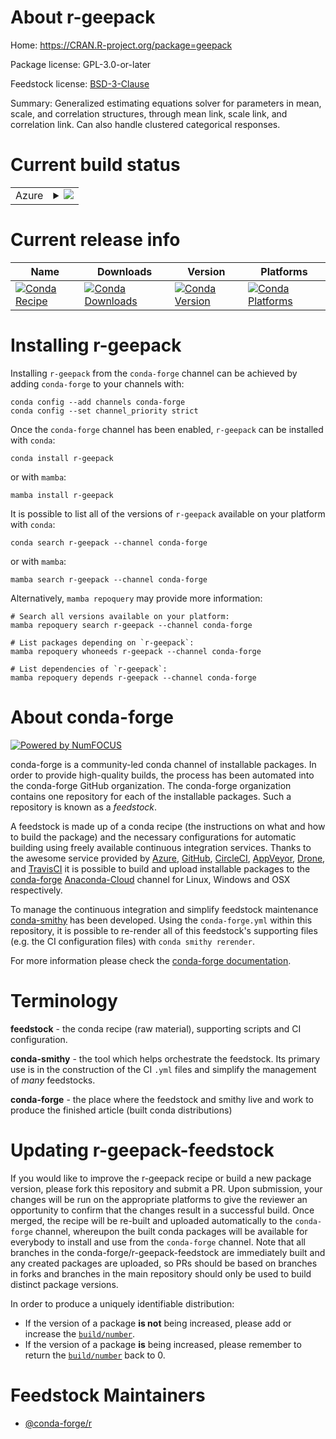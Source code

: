 About r-geepack
===============

Home: https://CRAN.R-project.org/package=geepack

Package license: GPL-3.0-or-later

Feedstock license: [BSD-3-Clause](https://github.com/conda-forge/r-geepack-feedstock/blob/main/LICENSE.txt)

Summary: Generalized estimating equations solver for parameters in mean, scale, and correlation structures, through mean link, scale link, and correlation link. Can also handle clustered categorical responses.

Current build status
====================


<table>
    
  <tr>
    <td>Azure</td>
    <td>
      <details>
        <summary>
          <a href="https://dev.azure.com/conda-forge/feedstock-builds/_build/latest?definitionId=1169&branchName=main">
            <img src="https://dev.azure.com/conda-forge/feedstock-builds/_apis/build/status/r-geepack-feedstock?branchName=main">
          </a>
        </summary>
        <table>
          <thead><tr><th>Variant</th><th>Status</th></tr></thead>
          <tbody><tr>
              <td>linux_64_r_base4.1</td>
              <td>
                <a href="https://dev.azure.com/conda-forge/feedstock-builds/_build/latest?definitionId=1169&branchName=main">
                  <img src="https://dev.azure.com/conda-forge/feedstock-builds/_apis/build/status/r-geepack-feedstock?branchName=main&jobName=linux&configuration=linux%20linux_64_r_base4.1" alt="variant">
                </a>
              </td>
            </tr><tr>
              <td>linux_64_r_base4.2</td>
              <td>
                <a href="https://dev.azure.com/conda-forge/feedstock-builds/_build/latest?definitionId=1169&branchName=main">
                  <img src="https://dev.azure.com/conda-forge/feedstock-builds/_apis/build/status/r-geepack-feedstock?branchName=main&jobName=linux&configuration=linux%20linux_64_r_base4.2" alt="variant">
                </a>
              </td>
            </tr><tr>
              <td>osx_64_r_base4.1</td>
              <td>
                <a href="https://dev.azure.com/conda-forge/feedstock-builds/_build/latest?definitionId=1169&branchName=main">
                  <img src="https://dev.azure.com/conda-forge/feedstock-builds/_apis/build/status/r-geepack-feedstock?branchName=main&jobName=osx&configuration=osx%20osx_64_r_base4.1" alt="variant">
                </a>
              </td>
            </tr><tr>
              <td>osx_64_r_base4.2</td>
              <td>
                <a href="https://dev.azure.com/conda-forge/feedstock-builds/_build/latest?definitionId=1169&branchName=main">
                  <img src="https://dev.azure.com/conda-forge/feedstock-builds/_apis/build/status/r-geepack-feedstock?branchName=main&jobName=osx&configuration=osx%20osx_64_r_base4.2" alt="variant">
                </a>
              </td>
            </tr><tr>
              <td>win_64</td>
              <td>
                <a href="https://dev.azure.com/conda-forge/feedstock-builds/_build/latest?definitionId=1169&branchName=main">
                  <img src="https://dev.azure.com/conda-forge/feedstock-builds/_apis/build/status/r-geepack-feedstock?branchName=main&jobName=win&configuration=win%20win_64_" alt="variant">
                </a>
              </td>
            </tr>
          </tbody>
        </table>
      </details>
    </td>
  </tr>
</table>

Current release info
====================

| Name | Downloads | Version | Platforms |
| --- | --- | --- | --- |
| [![Conda Recipe](https://img.shields.io/badge/recipe-r--geepack-green.svg)](https://anaconda.org/conda-forge/r-geepack) | [![Conda Downloads](https://img.shields.io/conda/dn/conda-forge/r-geepack.svg)](https://anaconda.org/conda-forge/r-geepack) | [![Conda Version](https://img.shields.io/conda/vn/conda-forge/r-geepack.svg)](https://anaconda.org/conda-forge/r-geepack) | [![Conda Platforms](https://img.shields.io/conda/pn/conda-forge/r-geepack.svg)](https://anaconda.org/conda-forge/r-geepack) |

Installing r-geepack
====================

Installing `r-geepack` from the `conda-forge` channel can be achieved by adding `conda-forge` to your channels with:

```
conda config --add channels conda-forge
conda config --set channel_priority strict
```

Once the `conda-forge` channel has been enabled, `r-geepack` can be installed with `conda`:

```
conda install r-geepack
```

or with `mamba`:

```
mamba install r-geepack
```

It is possible to list all of the versions of `r-geepack` available on your platform with `conda`:

```
conda search r-geepack --channel conda-forge
```

or with `mamba`:

```
mamba search r-geepack --channel conda-forge
```

Alternatively, `mamba repoquery` may provide more information:

```
# Search all versions available on your platform:
mamba repoquery search r-geepack --channel conda-forge

# List packages depending on `r-geepack`:
mamba repoquery whoneeds r-geepack --channel conda-forge

# List dependencies of `r-geepack`:
mamba repoquery depends r-geepack --channel conda-forge
```


About conda-forge
=================

[![Powered by
NumFOCUS](https://img.shields.io/badge/powered%20by-NumFOCUS-orange.svg?style=flat&colorA=E1523D&colorB=007D8A)](https://numfocus.org)

conda-forge is a community-led conda channel of installable packages.
In order to provide high-quality builds, the process has been automated into the
conda-forge GitHub organization. The conda-forge organization contains one repository
for each of the installable packages. Such a repository is known as a *feedstock*.

A feedstock is made up of a conda recipe (the instructions on what and how to build
the package) and the necessary configurations for automatic building using freely
available continuous integration services. Thanks to the awesome service provided by
[Azure](https://azure.microsoft.com/en-us/services/devops/), [GitHub](https://github.com/),
[CircleCI](https://circleci.com/), [AppVeyor](https://www.appveyor.com/),
[Drone](https://cloud.drone.io/welcome), and [TravisCI](https://travis-ci.com/)
it is possible to build and upload installable packages to the
[conda-forge](https://anaconda.org/conda-forge) [Anaconda-Cloud](https://anaconda.org/)
channel for Linux, Windows and OSX respectively.

To manage the continuous integration and simplify feedstock maintenance
[conda-smithy](https://github.com/conda-forge/conda-smithy) has been developed.
Using the ``conda-forge.yml`` within this repository, it is possible to re-render all of
this feedstock's supporting files (e.g. the CI configuration files) with ``conda smithy rerender``.

For more information please check the [conda-forge documentation](https://conda-forge.org/docs/).

Terminology
===========

**feedstock** - the conda recipe (raw material), supporting scripts and CI configuration.

**conda-smithy** - the tool which helps orchestrate the feedstock.
                   Its primary use is in the construction of the CI ``.yml`` files
                   and simplify the management of *many* feedstocks.

**conda-forge** - the place where the feedstock and smithy live and work to
                  produce the finished article (built conda distributions)


Updating r-geepack-feedstock
============================

If you would like to improve the r-geepack recipe or build a new
package version, please fork this repository and submit a PR. Upon submission,
your changes will be run on the appropriate platforms to give the reviewer an
opportunity to confirm that the changes result in a successful build. Once
merged, the recipe will be re-built and uploaded automatically to the
`conda-forge` channel, whereupon the built conda packages will be available for
everybody to install and use from the `conda-forge` channel.
Note that all branches in the conda-forge/r-geepack-feedstock are
immediately built and any created packages are uploaded, so PRs should be based
on branches in forks and branches in the main repository should only be used to
build distinct package versions.

In order to produce a uniquely identifiable distribution:
 * If the version of a package **is not** being increased, please add or increase
   the [``build/number``](https://docs.conda.io/projects/conda-build/en/latest/resources/define-metadata.html#build-number-and-string).
 * If the version of a package **is** being increased, please remember to return
   the [``build/number``](https://docs.conda.io/projects/conda-build/en/latest/resources/define-metadata.html#build-number-and-string)
   back to 0.

Feedstock Maintainers
=====================

* [@conda-forge/r](https://github.com/conda-forge/r/)

